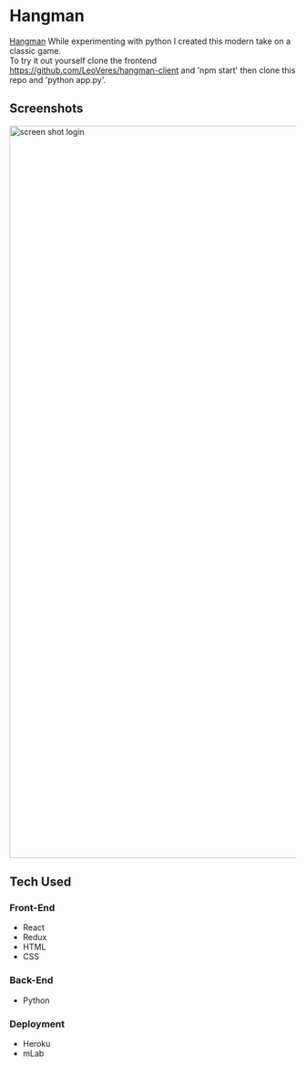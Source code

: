 # Hangman

[Hangman]() While experimenting with python I created this modern take on a classic game.  
To try it out yourself clone the frontend https://github.com/LeoVeres/hangman-client 
and 'npm start' then clone this repo and 'python app.py'.

## Screenshots

<img width="1285" alt="screen shot login" src="./src/imgs/hangmandashboard.PNG">


## Tech Used

### Front-End
* React
* Redux
* HTML
* CSS

### Back-End
* Python

### Deployment
* Heroku
* mLab